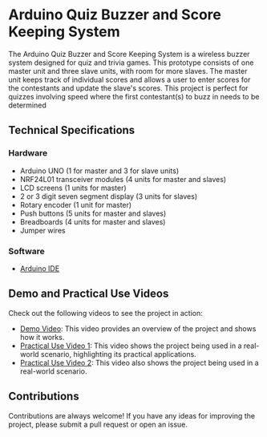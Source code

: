<!--
  * add a proper demo video
  * Create links to hardware and software
  * Add about me section



-->



# Arduino Quiz Buzzer and Score Keeping System
  The Arduino Quiz Buzzer and Score Keeping System is a wireless buzzer system designed for quiz and trivia games. This prototype consists of one master unit and three slave units, with room for more slaves. The master unit keeps track of individual scores and allows a user to enter scores for the contestants and update the slave's scores.
  This project is perfect for quizzes involving speed where the first contestant(s) to buzz in needs to be determined


## Technical Specifications
### Hardware
  * Arduino UNO (1 for master and 3 for slave units)
  * NRF24L01 transceiver modules (4 units for master and slaves)
  * LCD screens (1 units for master)
  * 2 or 3 digit seven segment display (3 units for slaves)
  * Rotary encoder (1 unit for master)
  * Push buttons (5 units for master and slaves)
  * Breadboards (4 units for master and slaves)
  * Jumper wires

### Software
  * [Arduino IDE](https://www.arduino.cc/en/software)


## Demo and Practical Use Videos
  Check out the following videos to see the project in action:
  * [Demo Video](): This video provides an overview of the project and shows how it works.
  * [Practical Use Video 1](https://youtu.be/ulLWXXdCyck): This video shows the project being used in a real-world scenario, highlighting its practical applications.
  * [Practical Use Video 2](https://youtu.be/WYW6d2NBO70): This video also shows the project being used in a real-world scenario.


## Contributions
Contributions are always welcome! If you have any ideas for improving the project, please submit a pull request or open an issue.
